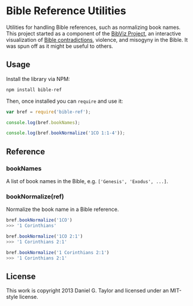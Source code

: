 Bible Reference Utilities
=========================
Utilities for handling Bible references, such as normalizing book names. This project started as a component of the [BibViz Project](http://github.com/danielgtaylor/bibviz), an interactive visualization of [Bible contradictions](http://bibviz.com/), violence, and misogyny in the Bible. It was spun off as it might be useful to others.

Usage
-----
Install the library via NPM:

```bash
npm install bible-ref
```

Then, once installed you can `require` and use it:

```javascript
var bref = require('bible-ref');

console.log(bref.bookNames);

console.log(bref.bookNormalize('1CO 1:1-4'));
```

Reference
---------

### bookNames
A list of book names in the Bible, e.g. `['Genesis', 'Exodus', ...]`.

### bookNormalize(ref)
Normalize the book name in a Bible reference.

```javascript
bref.bookNormalize('1CO')
>>> '1 Corinthians'

bref.bookNormalize('1CO 2:1')
>>> '1 Corinthians 2:1'

bref.bookNormalize('1 Corinthians 2:1')
>>> '1 Corinthians 2:1'
```

License
-------
This work is copyright 2013 Daniel G. Taylor and licensed under an MIT-style license.
